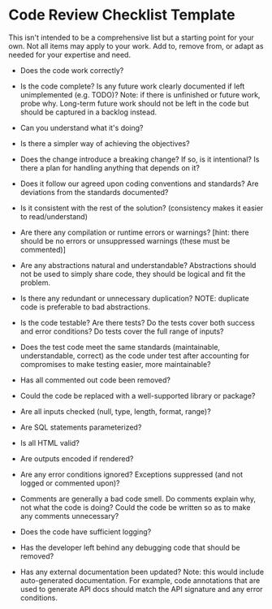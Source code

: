 # Code Review Checklist Template #This isn't intended to be a comprehensive list but a starting point for your own. Not all items may apply to your work.  Add to, remove from, or adapt as needed for your expertise and need. * Does the code work correctly?* Is the code complete? Is any future work clearly documented if left unimplemented (e.g. TODO)? Note: if there is unfinished or future work, probe why. Long-term future work should not be left in the code but should be captured in a backlog instead.* Can you understand what it's doing?* Is there a simpler way of achieving the objectives?* Does the change introduce a breaking change? If so, is it intentional? Is there a plan for handling anything that depends on it?* Does it follow our agreed upon coding conventions and standards? Are deviations from the standards documented?* Is it consistent with the rest of the solution? (consistency makes it easier to read/understand)* Are there any compilation or runtime errors or warnings? [hint: there should be no errors or unsuppressed warnings (these must be commented)]* Are any abstractions natural and understandable? Abstractions should not be used to simply share code, they should be logical and fit the problem.* Is there any redundant or unnecessary duplication? NOTE: duplicate code is preferable to bad abstractions.* Is the code testable? Are there tests? Do the tests cover both success and error conditions? Do tests cover the full range of inputs?* Does the test code meet the same standards (maintainable, understandable, correct) as the code under test after accounting for compromises to make testing easier, more maintainable?* Has all commented out code been removed?* Could the code be replaced with a well-supported library or package?* Are all inputs checked (null, type, length, format, range)?* Are SQL statements parameterized?* Is all HTML valid?* Are outputs encoded if rendered?* Are any error conditions ignored? Exceptions suppressed (and not logged or commented upon)?* Comments are generally a bad code smell. Do comments explain why, not what the code is doing? Could the code be written so as to make any comments unnecessary?* Does the code have sufficient logging?* Has the developer left behind any debugging code that should be removed?* Has any external documentation been updated? Note: this would include auto-generated documentation. For example, code annotations that are used to generate API docs should match the API signature and any error conditions.